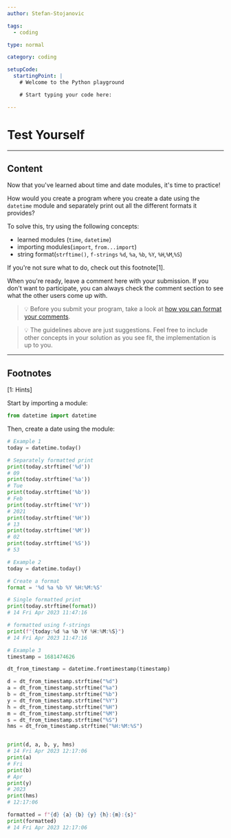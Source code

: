 ```yaml
---
author: Stefan-Stojanovic

tags:
  - coding

type: normal

category: coding

setupCode:
  startingPoint: |
    # Welcome to the Python playground

    # Start typing your code here:

---
```


# Test Yourself

---

## Content

Now that you've learned about time and date modules, it's time to practice!

How would you create a program where you create a date using the `datetime` module and separately print out all the different formats it provides?

To solve this, try using the following concepts:
- learned modules (`time`, `datetime`)
- importing modules(`import`, `from...import`)
- string format(`strftime()`, `f-strings` `%d`, `%a`, `%b`, `%Y`, `%H`,`%M`,`%S`)


If you're not sure what to do, check out this footnote[1].

When you're ready, leave a comment here with your submission. If you don't want to participate, you can always check the comment section to see what the other users come up with.

> 💡 Before you submit your program, take a look at [how you can format your comments](https://www.enki.com/glossary/general/markdown-formatting).

> 💡 The guidelines above are just suggestions. Feel free to include other concepts in your solution as you see fit, the implementation is up to you.


---

## Footnotes

[1: Hints]

Start by importing a module:

```python
from datetime import datetime
```

Then, create a date using the module:

```python
# Example 1
today = datetime.today()

# Separately formatted print
print(today.strftime('%d'))
# 09
print(today.strftime('%a'))
# Tue
print(today.strftime('%b'))
# Feb
print(today.strftime('%Y'))
# 2021
print(today.strftime('%H'))
# 13
print(today.strftime('%M'))
# 02
print(today.strftime('%S'))
# 53
```


```python
# Example 2
today = datetime.today()

# Create a format
format = '%d %a %b %Y %H:%M:%S'

# Single formatted print
print(today.strftime(format))
# 14 Fri Apr 2023 11:47:16

# formatted using f-strings
print(f"{today:%d %a %b %Y %H:%M:%S}")
# 14 Fri Apr 2023 11:47:16

```

```python
# Example 3
timestamp = 1681474626

dt_from_timestamp = datetime.fromtimestamp(timestamp)

d = dt_from_timestamp.strftime("%d")
a = dt_from_timestamp.strftime("%a")
b = dt_from_timestamp.strftime("%b")
y = dt_from_timestamp.strftime("%Y")
h = dt_from_timestamp.strftime("%H")
m = dt_from_timestamp.strftime("%M")
s = dt_from_timestamp.strftime("%S")
hms = dt_from_timestamp.strftime("%H:%M:%S")


print(d, a, b, y, hms)
# 14 Fri Apr 2023 12:17:06
print(a)
# Fri
print(b)
# Apr
print(y)
# 2023
print(hms)
# 12:17:06

formatted = f"{d} {a} {b} {y} {h}:{m}:{s}"
print(formatted)
# 14 Fri Apr 2023 12:17:06
```
